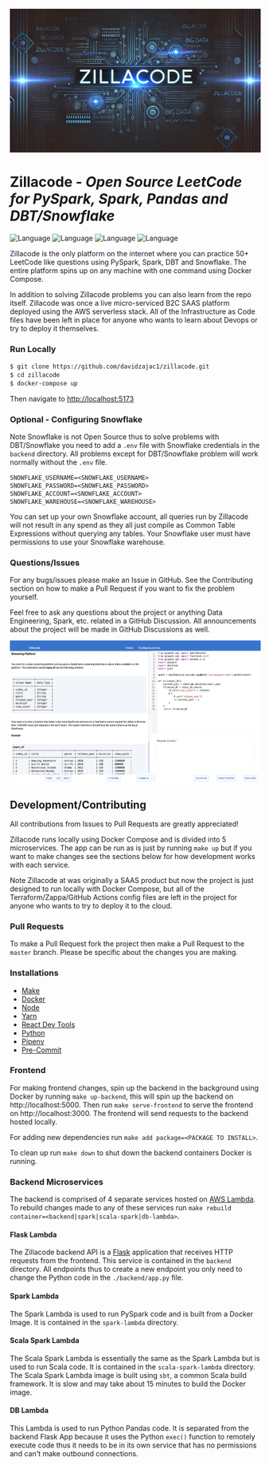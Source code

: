<p align="center">
  <img width="auto" src="frontend/public/img/github_header.jpg" alt="Header">
</p>

# Zillacode - _Open Source LeetCode for PySpark, Spark, Pandas and DBT/Snowflake_

![Language](https://img.shields.io/badge/Language-PySpark-informational?style=flat)
![Language](https://img.shields.io/badge/Language-Spark-informational?style=flat)
![Language](https://img.shields.io/badge/Language-DBT-informational?style=flat)
![Language](https://img.shields.io/badge/Language-SnowSQL-informational?style=flat)

Zillacode is the only platform on the internet where you can practice 50+ LeetCode like questions using PySpark, Spark, DBT and Snowflake. The entire platform spins up on any machine with one command using Docker Compose.

In addition to solving Zillacode problems you can also learn from the repo itself. Zillacode was once a live micro-serviced B2C SAAS platform deployed using the AWS serverless stack. All of the Infrastructure as Code files have been left in place for anyone who wants to learn about Devops or try to deploy it themselves.

### Run Locally

```bash
$ git clone https://github.com/davidzajac1/zillacode.git
$ cd zillacode
$ docker-compose up
```

Then navigate to [http://localhost:5173](http://localhost:5173)

### Optional - Configuring Snowflake

Note Snowflake is not Open Source thus to solve problems with DBT/Snowflake you need to add a `.env` file with Snowflake credentials in the `backend` directory. All problems except for DBT/Snowflake problem will work normally without the `.env` file.

```
SNOWFLAKE_USERNAME=<SNOWFLAKE_USERNAME>
SNOWFLAKE_PASSWORD=<SNOWFLAKE_PASSWORD>
SNOWFLAKE_ACCOUNT=<SNOWFLAKE_ACCOUNT>
SNOWFLAKE_WAREHOUSE=<SNOWFLAKE_WAREHOUSE>
```

You can set up your own Snowflake account, all queries run by Zillacode will not result in any spend as they all just compile as Common Table Expressions without querying any tables. Your Snowflake user must have permissions to use your Snowflake warehouse.

### Questions/Issues

For any bugs/issues please make an Issue in GitHub. See the Contributing section on how to make a Pull Request if you want to fix the problem yourself.

Feel free to ask any questions about the project or anything Data Engineering, Spark, etc. related in a GitHub Discussion. All announcements about the project will be made in GitHub Discussions as well.

<p align="center">
  <img width="auto" src="frontend/public/img/ide.jpg" alt="Header">
</p>

## Development/Contributing

All contributions from Issues to Pull Requests are greatly appreciated!

Zillacode runs locally using Docker Compose and is divided into 5 microservices. The app can be run as is just by running `make up` but if you want to make changes see the sections below for how development works with each service.

Note Zillacode at was originally a SAAS product but now the project is just designed to run locally with Docker Compose, but all of the Terraform/Zappa/GitHub Actions config files are left in the project for anyone who wants to try to deploy it to the cloud.

### Pull Requests

To make a Pull Request fork the project then make a Pull Request to the `master` branch. Please be specific about the changes you are making.

### Installations

- [Make](https://gnuwin32.sourceforge.net/packages/make.htm)
- [Docker](https://docs.docker.com/get-docker/)
- [Node](https://nodejs.org/en/download/)
- [Yarn](https://classic.yarnpkg.com/lang/en/docs/install/#windows-stable)
- [React Dev Tools](https://reactjs.org/blog/2015/09/02/new-react-developer-tools.html#installation)
- [Python](https://www.python.org/downloads/)
- [Pipenv](https://github.com/pypa/pipenv)
- [Pre-Commit](https://pre-commit.com/#installation)

### Frontend

For making frontend changes, spin up the backend in the background using Docker by running `make up-backend`, this will spin up the backend on http://localhost:5000. Then run `make serve-frontend` to serve the frontend on http://localhost:3000. The frontend will send requests to the backend hosted locally.

For adding new dependencies run `make add package=<PACKAGE TO INSTALL>`.

To clean up run `make down` to shut down the backend containers Docker is running.

### Backend Microservices

The backend is comprised of 4 separate services hosted on [AWS Lambda](https://aws.amazon.com/lambda/). To rebuild changes made to any of these services run `make rebuild container=<backend|spark|scala-spark|db-lambda>`.

#### Flask Lambda

The Zillacode backend API is a [Flask](https://flask.palletsprojects.com/) application that receives HTTP requests from the frontend. This service is contained in the `backend` directory. All endpoints thus to create a new endpoint you only need to change the Python code in the `./backend/app.py` file.

#### Spark Lambda

The Spark Lambda is used to run PySpark code and is built from a Docker Image. It is contained in the `spark-lambda` directory.

#### Scala Spark Lambda

The Scala Spark Lambda is essentially the same as the Spark Lambda but is used to run Scala code. It is contained in the `scala-spark-lambda` directory. The Scala Spark Lambda image is built using `sbt`, a common Scala build framework. It is slow and may take about 15 minutes to build the Docker image.

#### DB Lambda

This Lambda is used to run Python Pandas code. It is separated from the backend Flask App because it uses the Python `exec()` function to remotely execute code thus it needs to be in its own service that has no permissions and can't make outbound connections.
